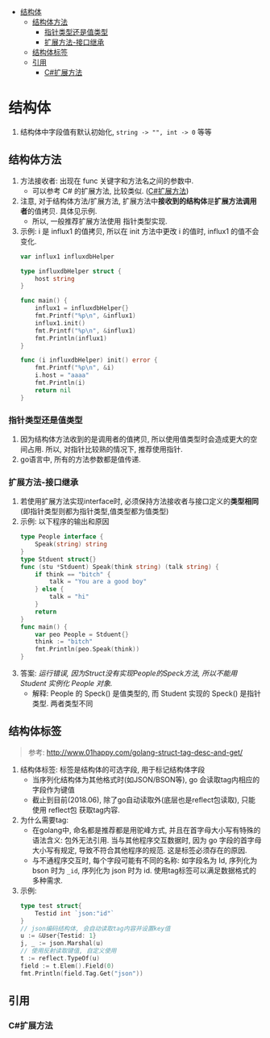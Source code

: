 <!-- TOC -->

- [结构体](#结构体)
    - [结构体方法](#结构体方法)
        - [指针类型还是值类型](#指针类型还是值类型)
        - [扩展方法-接口继承](#扩展方法-接口继承)
    - [结构体标签](#结构体标签)
    - [引用](#引用)
        - [C#扩展方法](#c扩展方法)

<!-- /TOC -->
# 结构体
1. 结构体中字段值有默认初始化, `string -> "", int -> 0` 等等

## 结构体方法
1. 方法接收者: 出现在 func 关键字和方法名之间的参数中.
    - 可以参考 C# 的扩展方法, 比较类似. ([C#扩展方法](https://docs.microsoft.com/zh-cn/dotnet/csharp/programming-guide/classes-and-structs/extension-methods))
2. 注意, 对于结构体方法/扩展方法, 扩展方法中**接收到的结构体**是**扩展方法调用者**的值拷贝. 具体见示例.
    - 所以, 一般推荐扩展方法使用 指针类型实现.
3. 示例: i 是 influx1 的值拷贝, 所以在 init 方法中更改 i 的值时, influx1 的值不会变化.
    ```Go
    var influx1 influxdbHelper

    type influxdbHelper struct {
        host string
    }

    func main() {
        influx1 = influxdbHelper{}
        fmt.Printf("%p\n", &influx1)
        influx1.init()
        fmt.Printf("%p\n", &influx1)
        fmt.Println(influx1)
    }

    func (i influxdbHelper) init() error {
        fmt.Printf("%p\n", &i)
        i.host = "aaaa"
        fmt.Println(i)
        return nil
    }
    ```
### 指针类型还是值类型
1. 因为结构体方法收到的是调用者的值拷贝, 所以使用值类型时会造成更大的空间占用. 所以, 对指针比较熟的情况下, 推荐使用指针.
2. go语言中, 所有的方法参数都是值传递.

### 扩展方法-接口继承
1. 若使用扩展方法实现interface时, 必须保持方法接收者与接口定义的**类型相同**(即指针类型则都为指针类型,值类型都为值类型)
2. 示例: 以下程序的输出和原因
    ```Go
    type People interface {
        Speak(string) string
    }
    type Stduent struct{}
    func (stu *Stduent) Speak(think string) (talk string) {
        if think == "bitch" {
            talk = "You are a good boy"
        } else {
            talk = "hi"
        }
        return
    }
    func main() {
        var peo People = Stduent{}
        think := "bitch"
        fmt.Println(peo.Speak(think))
    }
    ```
2. 答案: _运行错误, 因为Struct没有实现People的Speck方法, 所以不能用 Student 实例化 People 对象._
    - 解释: People 的 Speck() 是值类型的, 而 Student 实现的 Speck() 是指针类型. 两者类型不同
    
## 结构体标签
> 参考: http://www.01happy.com/golang-struct-tag-desc-and-get/

1. 结构体标签: 标签是结构体的可选字段, 用于标记结构体字段
    - 当序列化结构体为其他格式时(如JSON/BSON等), go 会读取tag内相应的字段作为键值
    - 截止到目前(2018.06), 除了go自动读取外(底层也是reflect包读取), 只能使用 reflect包 获取tag内容.
2. 为什么需要tag: 
    - 在golang中, 命名都是推荐都是用驼峰方式, 并且在首字母大小写有特殊的语法含义: 包外无法引用. 当与其他程序交互数据时, 因为 go 字段的首字母大小写有规定, 导致不符合其他程序的规范. 这是标签必须存在的原因.
    - 与不通程序交互时, 每个字段可能有不同的名称: 如字段名为 Id, 序列化为 bson 时为 `_id`, 序列化为 json 时为 id. 使用tag标签可以满足数据格式的多种需求.
3. 示例:
    ```Go
    type test struct{
        Testid int `json:"id"`
    }
    // json编码结构体, 会自动读取tag内容并设置key值
    u := &User{Testid: 1}
    j, _ := json.Marshal(u)
    // 使用反射读取键值, 自定义使用
    t := reflect.TypeOf(u)
    field := t.Elem().Field(0)
    fmt.Println(field.Tag.Get("json"))
    ```

## 引用
### C#扩展方法